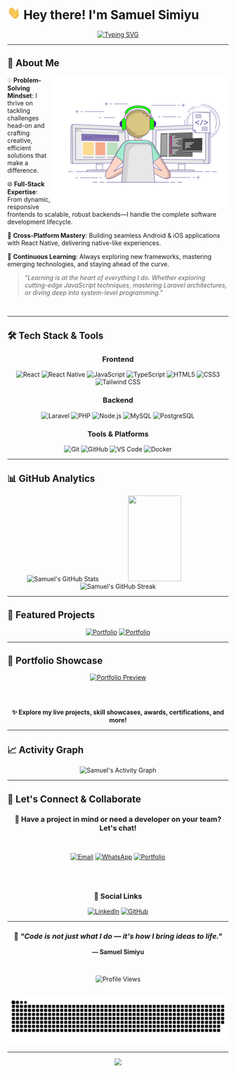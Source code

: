 # <img src="https://raw.githubusercontent.com/ABSphreak/ABSphreak/master/gifs/Hi.gif" width="30px" height="30px"> Hey there! I'm Samuel Simiyu

<div align="center">
  
  [![Typing SVG](https://readme-typing-svg.demolab.com?font=Fira+Code&size=22&duration=3000&pause=1000&color=00D9FF&center=true&vCenter=true&multiline=true&width=600&height=100&lines=💻+Passionate+Software+Developer;🚀+Full-Stack+%26+Mobile+Expert;🌟+Transforming+Ideas+into+Impact)](https://git.io/typing-svg)
  
</div>

---

## 🎯 About Me

<img align="right" alt="Coding" width="400" src="https://raw.githubusercontent.com/devSouvik/devSouvik/master/gif3.gif">

💡 **Problem-Solving Mindset**: I thrive on tackling challenges head-on and crafting creative, efficient solutions that make a difference.

🌐 **Full-Stack Expertise**: From dynamic, responsive frontends to scalable, robust backends—I handle the complete software development lifecycle.

📱 **Cross-Platform Mastery**: Building seamless Android & iOS applications with React Native, delivering native-like experiences.

🔄 **Continuous Learning**: Always exploring new frameworks, mastering emerging technologies, and staying ahead of the curve.

> *"Learning is at the heart of everything I do. Whether exploring cutting-edge JavaScript techniques, mastering Laravel architectures, or diving deep into system-level programming."*

<br clear="both"/>

---

## 🛠️ Tech Stack & Tools

<div align="center">

### Frontend
![React](https://img.shields.io/badge/React-20232A?style=for-the-badge&logo=react&logoColor=61DAFB)
![React Native](https://img.shields.io/badge/React_Native-20232A?style=for-the-badge&logo=react&logoColor=61DAFB)
![JavaScript](https://img.shields.io/badge/JavaScript-323330?style=for-the-badge&logo=javascript&logoColor=F7DF1E)
![TypeScript](https://img.shields.io/badge/TypeScript-007ACC?style=for-the-badge&logo=typescript&logoColor=white)
![HTML5](https://img.shields.io/badge/HTML5-E34F26?style=for-the-badge&logo=html5&logoColor=white)
![CSS3](https://img.shields.io/badge/CSS3-1572B6?style=for-the-badge&logo=css3&logoColor=white)
![Tailwind CSS](https://img.shields.io/badge/Tailwind_CSS-38B2AC?style=for-the-badge&logo=tailwind-css&logoColor=white)

### Backend
![Laravel](https://img.shields.io/badge/Laravel-FF2D20?style=for-the-badge&logo=laravel&logoColor=white)
![PHP](https://img.shields.io/badge/PHP-777BB4?style=for-the-badge&logo=php&logoColor=white)
![Node.js](https://img.shields.io/badge/Node.js-43853D?style=for-the-badge&logo=node.js&logoColor=white)
![MySQL](https://img.shields.io/badge/MySQL-005C84?style=for-the-badge&logo=mysql&logoColor=white)
![PostgreSQL](https://img.shields.io/badge/PostgreSQL-316192?style=for-the-badge&logo=postgresql&logoColor=white)

### Tools & Platforms
![Git](https://img.shields.io/badge/Git-F05032?style=for-the-badge&logo=git&logoColor=white)
![GitHub](https://img.shields.io/badge/GitHub-100000?style=for-the-badge&logo=github&logoColor=white)
![VS Code](https://img.shields.io/badge/VS_Code-0078D4?style=for-the-badge&logo=visual%20studio%20code&logoColor=white)
![Docker](https://img.shields.io/badge/Docker-2CA5E0?style=for-the-badge&logo=docker&logoColor=white)

</div>

---

## 📊 GitHub Analytics

<div align="center">
  <img width="49%" height="195px" src="https://github-readme-stats.vercel.app/api?username=simiyu-samuel&show_icons=true&count_private=true&hide_border=true&title_color=00D9FF&icon_color=00D9FF&text_color=c9d1d9&bg_color=0d1117" alt="Samuel's GitHub Stats" />
  <img width="49%" height="195px" src="https://github-readme-stats.vercel.app/api/top-langs/?username=simiyu-samuel&layout=compact&hide_border=true&title_color=00D9FF&text_color=c9d1d9&bg_color=0d1117" />
</div>

<div align="center">
  <img width="70%" src="https://github-readme-streak-stats.herokuapp.com/?user=simiyu-samuel&theme=dark&hide_border=true&stroke=00D9FF&ring=00D9FF&fire=00D9FF&currStreakLabel=00D9FF" alt="Samuel's GitHub Streak" />
</div>

---

## 🚀 Featured Projects

<div align="center">

[![Portfolio](https://github-readme-stats.vercel.app/api/pin/?username=simiyu-samuel&repo=afyabora_healthcare&theme=dark&hide_border=true&title_color=00D9FF&text_color=c9d1d9&bg_color=0d1117)](https://github.com/simiyu-samuel/afyabora_healthcare)
[![Portfolio](https://github-readme-stats.vercel.app/api/pin/?username=simiyu-samuel&repo=ai-prompt-studio&theme=dark&hide_border=true&title_color=00D9FF&text_color=c9d1d9&bg_color=0d1117)](https://github.com/simiyu-samuel/ai-prompt-studio)

</div>

---

## 🎨 Portfolio Showcase

<div align="center">
  
  [![Portfolio Preview](https://img.shields.io/badge/🌟_View_Live_Portfolio-00D9FF?style=for-the-badge&logo=vercel&logoColor=white)](https://simiyu-samuel.github.io/Portfolio-latest)
  
  <br><br>
  
  **✨ Explore my live projects, skill showcases, awards, certifications, and more!**
  
</div>

---

## 📈 Activity Graph

<div align="center">
  <img src="https://github-readme-activity-graph.vercel.app/graph?username=simiyu-samuel&theme=github-dark&hide_border=true&bg_color=0d1117&color=00D9FF&line=00D9FF&point=ffffff" alt="Samuel's Activity Graph"/>
</div>

---

## 🤝 Let's Connect & Collaborate

<div align="center">

### 💼 Have a project in mind or need a developer on your team? Let's chat!

<br>

[![Email](https://img.shields.io/badge/📧_Email-D14836?style=for-the-badge&logo=gmail&logoColor=white)](mailto:simiyusamuel869@gmail.com)
[![WhatsApp](https://img.shields.io/badge/📱_WhatsApp-25D366?style=for-the-badge&logo=whatsapp&logoColor=white)](https://wa.me/254796590401)
[![Portfolio](https://img.shields.io/badge/🌐_Portfolio-000000?style=for-the-badge&logo=vercel&logoColor=white)](https://simiyu-samuel.github.io/Portfolio-latest)

<br><br>

### 🌟 Social Links

[![LinkedIn](https://img.shields.io/badge/LinkedIn-0077B5?style=for-the-badge&logo=linkedin&logoColor=white)](https://www.linkedin.com/in/samuel-simiyu-63270a236)
[![GitHub](https://img.shields.io/badge/GitHub-100000?style=for-the-badge&logo=github&logoColor=white)](https://github.com/simiyu-samuel)

</div>

---

<div align="center">
  
  ### 💭 *"Code is not just what I do — it's how I bring ideas to life."* 
  **— Samuel Simiyu**
  
  <br>
  
  ![Profile Views](https://komarev.com/ghpvc/?username=simiyu-samuel&style=for-the-badge&color=00D9FF)
  
  <br>
  
  <img src="https://raw.githubusercontent.com/platane/platane/output/github-contribution-grid-snake-dark.svg" alt="Snake animation" />
  
</div>

---

<div align="center">
  <img src="https://capsule-render.vercel.app/api?type=waving&color=gradient&customColorList=6,11,20&height=150&section=footer&text=Thanks%20for%20visiting!&fontSize=42&fontColor=fff&animation=twinkling" />
</div>
